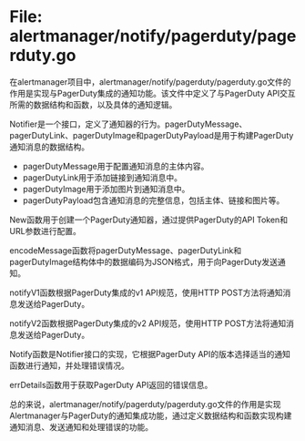 # File: alertmanager/notify/pagerduty/pagerduty.go

在alertmanager项目中，alertmanager/notify/pagerduty/pagerduty.go文件的作用是实现与PagerDuty集成的通知功能。该文件中定义了与PagerDuty API交互所需的数据结构和函数，以及具体的通知逻辑。

Notifier是一个接口，定义了通知器的行为。pagerDutyMessage、pagerDutyLink、pagerDutyImage和pagerDutyPayload是用于构建PagerDuty通知消息的数据结构。

- pagerDutyMessage用于配置通知消息的主体内容。
- pagerDutyLink用于添加链接到通知消息中。
- pagerDutyImage用于添加图片到通知消息中。
- pagerDutyPayload包含通知消息的完整信息，包括主体、链接和图片等。

New函数用于创建一个PagerDuty通知器，通过提供PagerDuty的API Token和URL参数进行配置。

encodeMessage函数将pagerDutyMessage、pagerDutyLink和pagerDutyImage结构体中的数据编码为JSON格式，用于向PagerDuty发送通知。

notifyV1函数根据PagerDuty集成的v1 API规范，使用HTTP POST方法将通知消息发送给PagerDuty。

notifyV2函数根据PagerDuty集成的v2 API规范，使用HTTP POST方法将通知消息发送给PagerDuty。

Notify函数是Notifier接口的实现，它根据PagerDuty API的版本选择适当的通知函数进行通知，并处理错误情况。

errDetails函数用于获取PagerDuty API返回的错误信息。

总的来说，alertmanager/notify/pagerduty/pagerduty.go文件的作用是实现Alertmanager与PagerDuty的通知集成功能，通过定义数据结构和函数实现构建通知消息、发送通知和处理错误的功能。


